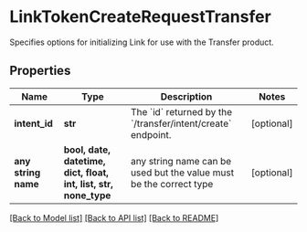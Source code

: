 # LinkTokenCreateRequestTransfer

Specifies options for initializing Link for use with the Transfer product.

## Properties
Name | Type | Description | Notes
------------ | ------------- | ------------- | -------------
**intent_id** | **str** | The &#x60;id&#x60; returned by the &#x60;/transfer/intent/create&#x60; endpoint. | [optional] 
**any string name** | **bool, date, datetime, dict, float, int, list, str, none_type** | any string name can be used but the value must be the correct type | [optional]

[[Back to Model list]](../README.md#documentation-for-models) [[Back to API list]](../README.md#documentation-for-api-endpoints) [[Back to README]](../README.md)


